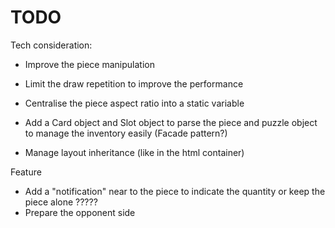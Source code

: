 # TODO

Tech consideration:
- Improve the piece manipulation
- Limit the draw repetition to improve the performance
- Centralise the piece aspect ratio into a static variable
- Add a Card object and Slot object to parse the piece and puzzle object to manage the inventory easily (Facade pattern?)

- Manage layout inheritance (like in the html container)

Feature
- Add a "notification" near to the piece to indicate the quantity   or  keep the piece alone ?????
- Prepare the opponent side